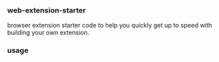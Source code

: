 ### web-extension-starter

browser extension starter code to help you quickly get up to speed with building your own extension.

### usage